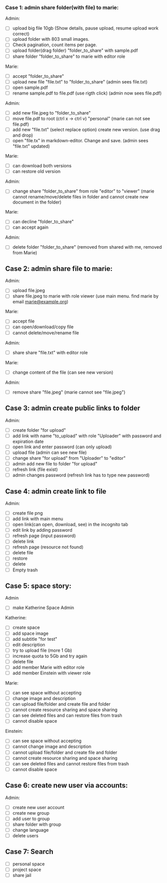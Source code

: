 ### Case 1: admin share folder(with file) to marie:

Admin:
- [ ] upload big file 10gb (Show details, pause upload, resume upload work correct)
- [ ] upload folder with 803 small images.
- [ ] Check pagination, count items per page.
- [ ] upload folder(drag folder) "folder_to_share" with sample.pdf
- [ ] share folder "folder_to_share" to marie with editor role

Marie:
- [ ] accept "folder_to_share"
- [ ] upload new file "file.txt" to "folder_to_share" (admin sees file.txt)
- [ ] open sample.pdf
- [ ] rename sample.pdf to file.pdf (use rigth click) (admin now sees file.pdf)

Admin:
- [ ] add new file.jpeg to "folder_to_share"
- [ ] move file.pdf to root (ctrl x -> ctrl v) "personal" (marie can not see file.pdf)
- [ ] add new "file.txt" (select replace option) create new version. (use drag and drop)
- [ ] open "file.tx" in markdown-editor. Change and save. (admin sees "file.txt" updated)

Marie:
- [ ] can download both versions
- [ ] can restore old version

Admin:
- [ ] change share "folder_to_share" from role "editor" to "viewer" (marie cannot rename/move/delete files in folder and cannot create new document in the folder)

Marie:
- [ ] can decline "folder_to_share" 
- [ ] can accept again

Admin:
- [ ] delete folder "folder_to_share" (removed from shared with me, removed from Marie)

## Case 2: admin share file to marie:

Admin:
- [ ] upload file.jpeg
- [ ] share file.jpeg to marie with role viewer (use main menu. find marie by email marie@example.org)

Marie:
- [ ] accept file
- [ ] can open/download/copy file 
- [ ] cannot delete/move/rename file

Admin:
- [ ] share share "file.txt" with editor role

Marie:
- [ ] change content of the file (can see new version)

Admin:
- [ ] remove share "file.jpeg" (marie cannot see "file.jpeg")

## Case 3: admin create public links to folder

Admin:
- [ ] create folder "for upload"
- [ ] add link with name "to_upload" with role "Uploader" with password and expiration date
- [ ] open link and enter password (can only upload)
- [ ] upload file (admin can see new file)
- [ ] change share "for upload" from "Uploader" to "editor"
- [ ] admin add new file to folder "for upload"
- [ ] refresh link (file exist)
- [ ] admin changes password (refresh link has to type new password)

## Case 4: admin create link to file

Admin:
- [ ] create file png
- [ ] add link with main menu
- [ ] open link(can open, download, see) in the incognito tab
- [ ] edit link by adding password
- [ ] refresh page (input password)
- [ ] delete link
- [ ] refresh page (resource not found)
- [ ] delete file
- [ ] restore
- [ ] delete
- [ ] Empty trash

## Case 5: space story:
Admin
- [ ] make Katherine Space Admin

Katherine:
- [ ] create space
- [ ] add space image
- [ ] add subtitle "for test"
- [ ] edit description
- [ ] try to upload file (more 1 Gb)
- [ ] increase quota to 5Gb and try again
- [ ] delete file
- [ ] add member Marie with editor role
- [ ] add member Einstein with viewer role

Marie:
- [ ] can see space without accepting
- [ ] change image and description
- [ ] can upload file/folder and create file and folder
- [ ] cannot create resource sharing and space sharing
- [ ] can see deleted files and can restore files from trash
- [ ] cannot disable space

Einstein:
- [ ] can see space without accepting
- [ ] cannot change image and description
- [ ] cannot upload file/folder and create file and folder
- [ ] cannot create resource sharing and space sharing
- [ ] can see deleted files and cannot restore files from trash
- [ ] cannot disable space

## Case 6: create new user via accounts:
Admin:
- [ ] create new user account
- [ ] create new group
- [ ] add user to group
- [ ] share folder with group
- [ ] change language
- [ ] delete users

## Case 7: Search
- [ ] personal space
- [ ] project space
- [ ] share jail
